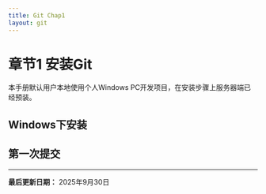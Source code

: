 ```yaml
---
title: Git Chap1
layout: git
---
```


# 章节1 安装Git
本手册默认用户本地使用个人Windows PC开发项目，在安装步骤上服务器端已经预装。

## Windows下安装

## 第一次提交

---

**最后更新日期：** 2025年9月30日
